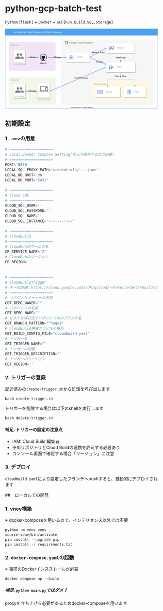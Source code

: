 # python-gcp-batch-test

`Python[flask]` + `Docker` + `GCP[Run,Build,SQL,Storage]`

![](./docs/diagrams.drawio.svg)

## 初期設定

### 1. `.env`の用意

```py
# ====================
# Local Docker Compose Setting(手元で開発するのに必要)
# ====================
PORT='8080'
LOCAL_SQL_PROXY_PATH='credentials/~~~.json'
LOCAL_DB_HOST='db'
LOCAL_DB_PORT='5432'

# ====================
# Cloud SQL
# ====================
CLOUD_SQL_USER=''
CLOUD_SQL_PASSWORD=''
CLOUD_SQL_NAME=''
CLOUD_SQL_INSTANCE='~~~:---:~~~'

# ====================
# CloudBuild
# ====================
# CloudRunのサービス名
CR_SERVICE_NAME='2'
# CloudRunのリージョン
CR_REGION=''


# ====================
# CloudBuildTrigger
# キーの詳細：https://cloud.google.com/sdk/gcloud/reference/beta/builds/triggers/create/github
# ====================
# リポジトリオーナーの名前
CBT_REPO_OWNER=""
# リポジトリの名前
CBT_REPO_NAME=""
# ビルドを呼び出すリポジトリ内のブランチ名
CBT_BRANCH_PATTERN="^hoge$"
# CloudBuild構成ファイルの場所
CBT_BUILD_CONFIG_FILE="cloudbuild.yaml"
# トリガー名
CBT_TRIGGER_NAME=""
# トリガーの説明
CBT_TRIGGER_DESCRIPTION=""
# トリガーのリージョン
CBT_REGION=''

```

### 2. トリガーの登録

記述済みの`create-trigger.sh`から処理を呼び出します

```
bash create-trigger.sh
```

トリガーを削除する場合は以下のshellを実行します

```
bash delete-trigger.sh
```

#### 補足. トリガーの設定の注意点

- IAM: Cloud Build 編集者
- 予めリポジトリとCloud Buildの連携を許可する必要あり
- コンソール画面で確認する場合「リージョン」に注意

### 3. デプロイ

`cloudbuild.yaml`により設定したブランチへpushすると、自動的にデプロイされます

##　ローカルでの開発

### 1. vnev構築

※ docker-composeを用いるので、インテリセンス以外では不要

```
python -m venv venv
source venv/bin/activate
pip install --upgrade pip
pip install -r requirements.txt
```

### 2. `docker-compose.yaml`の起動

※ 事前のDockerインスストールが必要

```
docker compose up --build
```

##### 補足. `python main.py`ではダメ？

proxyを立ち上げる必要があるためdocker-composeを用います
